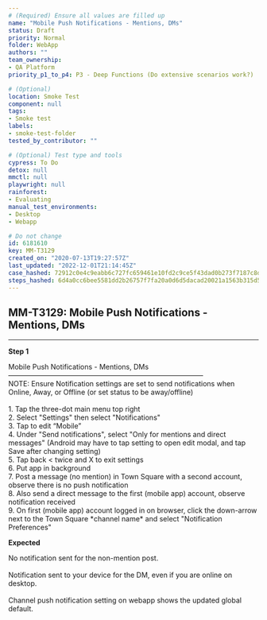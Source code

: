 ```yaml
---
# (Required) Ensure all values are filled up
name: "Mobile Push Notifications - Mentions, DMs"
status: Draft
priority: Normal
folder: WebApp
authors: ""
team_ownership: 
- QA Platform
priority_p1_to_p4: P3 - Deep Functions (Do extensive scenarios work?)

# (Optional)
location: Smoke Test
component: null
tags:
- Smoke test
labels: 
- smoke-test-folder
tested_by_contributor: ""

# (Optional) Test type and tools
cypress: To Do
detox: null
mmctl: null
playwright: null
rainforest: 
- Evaluating
manual_test_environments:
- Desktop
- Webapp

# Do not change
id: 6181610
key: MM-T3129
created_on: "2020-07-13T19:27:57Z"
last_updated: "2022-12-01T21:14:45Z"
case_hashed: 72912c0e4c9eabb6c727fc659461e10fd2c9ce5f43dad0b273f7187c8d7ed0ec9d7820ccd148069c851099cb45fe9a2a
steps_hashed: 6d4a0cc6bee5581dd2b26757f7fa20a0d6d5dacad20021a1563b315d56cf8eead8268e248fe4be8b4052aab3effe11e9
---
```


<!-- (Auto-generated) Based on frontmatter's "key" and "name" -->

## MM-T3129: Mobile Push Notifications - Mentions, DMs

---

**Step 1**

Mobile Push Notifications - Mentions, DMs\
————————————————————————————\
NOTE: Ensure Notification settings are set to send notifications when Online, Away, or Offline (or set status to be away/offline)\
\
1\. Tap the three-dot main menu top right\
2\. Select "Settings" then select "Notifications"\
3\. Tap to edit “Mobile”\
4\. Under "Send notifications", select "Only for mentions and direct messages" (Android may have to tap setting to open edit modal, and tap Save after changing setting)\
5\. Tap back < twice and X to exit settings\
6\. Put app in background\
7\. Post a message (no mention) in Town Square with a second account, observe there is no push notification\
8\. Also send a direct message to the first (mobile app) account, observe notification received\
9\. On first (mobile app) account logged in on browser, click the down-arrow next to the Town Square \*channel name\* and select "Notification Preferences"

**Expected**

No notification sent for the non-mention post.\
\
Notification sent to your device for the DM, even if you are online on desktop.\
\
Channel push notification setting on webapp shows the updated global default.
